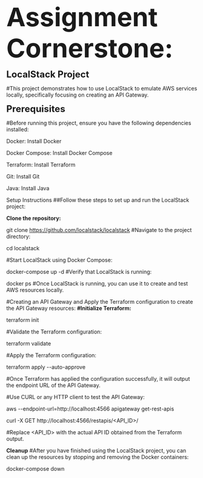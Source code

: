 **<span style="font-size:68px;"><b> Assignment Cornerstone:</b></span>**

**<span style="font-size:24px;">LocalStack Project</span>**

#This project demonstrates how to use LocalStack to emulate AWS services locally, specifically focusing on creating an API Gateway.

**<span style="font-size:24px;">Prerequisites</span>**

#Before running this project, ensure you have the following dependencies installed:

Docker: Install Docker

Docker Compose: Install Docker Compose

Terraform: Install Terraform

Git: Install Git

Java: Install Java

Setup Instructions
##Follow these steps to set up and run the LocalStack project:

**Clone the repository:**

git clone https://github.com/localstack/localstack
#Navigate to the project directory:

cd localstack

#Start LocalStack using Docker Compose:

docker-compose up -d
#Verify that LocalStack is running:

docker ps
#Once LocalStack is running, you can use it to create and test AWS resources locally.

#Creating an API Gateway and Apply the Terraform configuration to create the API Gateway resources:
**#Initialize Terraform:**

terraform init

#Validate the Terraform configuration:

terraform validate

#Apply the Terraform configuration:

terraform apply --auto-approve

#Once Terraform has applied the configuration successfully, it will output the endpoint URL of the API Gateway.

#Use CURL or any HTTP client to test the API Gateway:

 aws --endpoint-url=http://localhost:4566 apigateway get-rest-apis

curl -X GET http://localhost:4566/restapis/<API_ID>/

#Replace <API_ID> with the actual API ID obtained from the Terraform output.

**Cleanup**
#After you have finished using the LocalStack project, you can clean up the resources by stopping and removing the Docker containers:

docker-compose down
